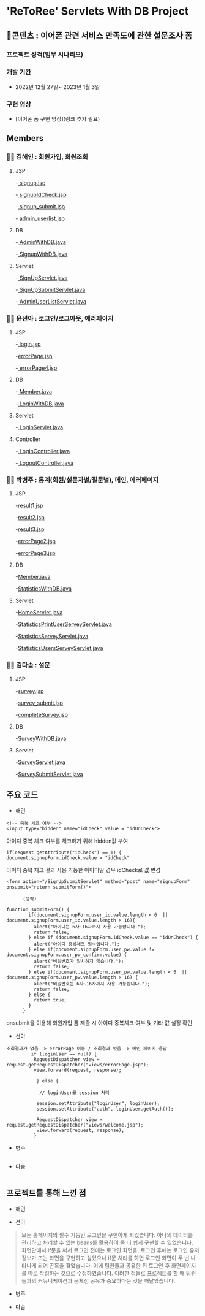 # 'ReToRee' Servlets With DB Project

## 📃콘텐츠 : 이어폰 관련 서비스 만족도에 관한 설문조사 폼

### 프로젝트 성격(업무 시나리오)

### 개발 기간

- 2022년 12월 27일~ 2023년 1월 3일

### 구현 영상
- [이어폰 폼 구현 영상](링크 추가 필요)

## Members

### 👩‍💻 김해인 : 회원가입, 회원조회
1. JSP

    -[ signup.jsp](https://github.com/seonbuzz/term_project/blob/master/src/main/resources/META-INF/resources/views/signup.jsp)

    -[ signupIdCheck.jsp](https://github.com/seonbuzz/term_project/blob/master/src/main/resources/META-INF/resources/views/signupIdCheck.jsp)

    -[ signup_submit.jsp](https://github.com/seonbuzz/term_project/blob/master/src/main/resources/META-INF/resources/views/signup_submit.jsp)

    -[ admin_userlist.jsp](https://github.com/seonbuzz/term_project/blob/master/src/main/resources/META-INF/resources/views/admin_userlist.jsp)

2. DB

    -[ AdminWithDB.java](https://github.com/seonbuzz/term_project/blob/master/src/main/java/com/retoree/term_project/dao/AdminWithDB.java)

    -[ SignupWithDB.java](https://github.com/seonbuzz/term_project/blob/master/src/main/java/com/retoree/term_project/dao/SignupWithDB.java)

3. Servlet

    -[ SignUpServlet.java](https://github.com/seonbuzz/term_project/blob/master/src/main/java/com/retoree/term_project/servlets/SignUpServlet.java)
    
    -[ SignUpSubmitServlet.java](https://github.com/seonbuzz/term_project/blob/master/src/main/java/com/retoree/term_project/servlets/SignUpSubmitServlet.java)
    
    -[ AdminUserListServlet.java](https://github.com/seonbuzz/term_project/blob/master/src/main/java/com/retoree/term_project/servlets/admin/AdminUserListServlet.java)

### 👩‍💻 윤선아 : 로그인/로그아웃, 에러페이지
1. JSP

    -[ login.jsp](https://github.com/seonbuzz/term_project/blob/master/src/main/resources/META-INF/resources/views/login.jsp)
    
    -[errorPage.jsp](https://github.com/seonbuzz/term_project/blob/master/src/main/resources/META-INF/resources/views/errorPage.jsp)

    -[ errorPage4.jsp](https://github.com/seonbuzz/term_project/blob/master/src/main/resources/META-INF/resources/views/errorPage4.jsp)

2. DB

    -[ Member.java](https://github.com/seonbuzz/term_project/blob/master/src/main/java/com/retoree/term_project/Bean/Member.java)
    
    -[ LoginWithDB.java](https://github.com/seonbuzz/term_project/blob/master/src/main/java/com/retoree/term_project/dao/LoginWithDB.java)

3. Servlet

    -[ LoginServlet.java](https://github.com/seonbuzz/term_project/blob/master/src/main/java/com/retoree/term_project/servlets/LoginServlet.java)
    
4. Controller

    -[ LoginController.java](https://github.com/seonbuzz/term_project/blob/master/src/main/java/com/retoree/term_project/member/controller/LoginController.java)
    
    -[ LogoutController.java](https://github.com/seonbuzz/term_project/blob/master/src/main/java/com/retoree/term_project/member/controller/LogoutController.java)


### 👩‍💻 박병주 : 통계(회원/설문자별/질문별), 메인, 에러페이지
1. JSP

    -[result1.jsp](https://github.com/seonbuzz/term_project/blob/master/src/main/resources/META-INF/resources/views/result1.jsp)

    -[result2.jsp](https://github.com/seonbuzz/term_project/blob/master/src/main/resources/META-INF/resources/views/result2.jsp)

    -[result3.jsp](https://github.com/seonbuzz/term_project/blob/master/src/main/resources/META-INF/resources/views/result3.jsp)

    -[errorPage2.jsp](https://github.com/seonbuzz/term_project/blob/master/src/main/resources/META-INF/resources/views/errorPage2.jsp)

    -[errorPage3.jsp](https://github.com/seonbuzz/term_project/blob/master/src/main/resources/META-INF/resources/views/errorPage3.jsp)

2. DB

    -[Member.java](https://github.com/seonbuzz/term_project/blob/master/src/main/java/com/retoree/term_project/Bean/Member.java)

    -[StatisticsWithDB.java](https://github.com/seonbuzz/term_project/blob/master/src/main/java/com/retoree/term_project/dao/StatisticsWithDB.java)

3. Servlet

    -[HomeServlet.java](https://github.com/seonbuzz/term_project/blob/master/src/main/java/com/retoree/term_project/servlets/HomeServlet.java)

    -[StatisticsPrintUserServeyServlet.java](https://github.com/seonbuzz/term_project/blob/master/src/main/java/com/retoree/term_project/servlets/StatisticsPrintUserServeyServlet.java)

    -[StatisticsServeyServlet.java](https://github.com/seonbuzz/term_project/blob/master/src/main/java/com/retoree/term_project/servlets/StatisticsServeyServlet.java)

    -[StatisticsUsersServeyServlet.java](https://github.com/seonbuzz/term_project/blob/master/src/main/java/com/retoree/term_project/servlets/StatisticsUsersServeyServlet.java)

### 👩‍💻 김다솜 : 설문
1. JSP

    -[survey.jsp](https://github.com/seonbuzz/term_project/blob/master/src/main/resources/META-INF/resources/views/survey.jsp)

    -[survey_submit.jsp](https://github.com/seonbuzz/term_project/blob/master/src/main/resources/META-INF/resources/views/survey_submit.jsp)

    -[completeSurvey.jsp](https://github.com/seonbuzz/term_project/blob/master/src/main/resources/META-INF/resources/views/completeSurvey.jsp)

2. DB

    -[SurveyWithDB.java](https://github.com/seonbuzz/term_project/blob/master/src/main/java/com/retoree/term_project/dao/SurveyWithDB.java)

3. Servlet

    -[SurveyServlet.java](https://github.com/seonbuzz/term_project/blob/master/src/main/java/com/retoree/term_project/servlets/SurveyServlet.java)

    -[SurveySubmitServlet.java](https://github.com/seonbuzz/term_project/blob/master/src/main/java/com/retoree/term_project/servlets/SurveySubmitServlet.java)


## 주요 코드
- 해인
```
<!-- 중복 체크 여부 -->
<input type="hidden" name="idCheck" value = "idUnCheck">
```
아이디 중복 체크 여부를 체크하기 위해 hidden값 부여
```
if(request.getAttribute("idCheck") == 1) {
document.signupForm.idCheck.value = "idCheck"
```
아이디 중복 체크 결과 사용 가능한 아이디일 경우 idCheck로 값 변경
```
<form action="/SignUpSubmitServlet" method="post" name="signupForm" onsubmit="return submitForm()">

      (생략)
      
function submitForm() {
        if(document.signupForm.user_id.value.length < 6  || document.signupForm.user_id.value.length > 16){
          alert("아이디는 6자~16자까지 사용 가능합니다.");
          return false;
        } else if (document.signupForm.idCheck.value == "idUnCheck") {
          alert("아이디 중복체크 필수입니다.");
        } else if(document.signupForm.user_pw.value != document.signupForm.user_pw_confirm.value) {
          alert("비밀번호가 일치하지 않습니다.");
          return false;
        } else if(document.signupForm.user_pw.value.length < 6  || document.signupForm.user_pw.value.length > 16) {
          alert("비밀번호는 6자~16자까지 사용 가능합니다.");
          return false;
        } else {
          return true;
        }
      }                
```
onsubmit을 이용해 회원가입 폼 제출 시 아이디 중복체크 여부 및 기타 값 설정 확인

- 선아
```
조회결과가 없음 -> errorPage 이동 / 조회결과 있음 -> 메인 페이지 응답
         if (loginUser == null) {
          RequestDispatcher view = request.getRequestDispatcher("views/errorPage.jsp");
          view.forward(request, response);

           } else {
            
            // loginUser를 session 처리

           session.setAttribute("loginUser", loginUser);
           session.setAttribute("auth", loginUser.getAuth());

           RequestDispatcher view = request.getRequestDispatcher("views/welcome.jsp");
           view.forward(request, response);
          }
```

- 병주
```
```

- 다솜
```
```

## 프로젝트를 통해 느낀 점
- 해인

- 선아
> 모든 홈페이지의 필수 기능인 로그인을 구현하게 되었습니다. 하나의 데이터를 관리하고 처리할 수 있는 beans를 활용하여 좀 더 쉽게 구현할 수 있었습니다.
화면단에서 if문을 써서 로그인 전에는 로그인 화면을, 로그인 후에는 로그인 유저 정보가 뜨는 화면을 구현하고 싶었으나 if문 처리를 하면 로그인 화면이 두 번 나타나게 되어 곤혹을 겪었습니다. 이에 팀원들과 공유한 뒤 로그인 후 화면페이지를 따로 작성하는 것으로 수정하였습니다. 이러한 점들로 프로젝트를 할 때 팀원들과의 커뮤니케이션과 문제점 공유가 중요하다는 것을 깨달았습니다. 

- 병주

- 다솜
